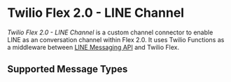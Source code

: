 # Twilio Flex 2.0 - LINE Channel

_Twilio Flex 2.0 - LINE Channel_ is a custom channel connector to enable LINE as an conversation channel within Flex 2.0. It uses Twilio Functions as a middleware between [LINE Messaging API](https://developers.line.biz/en/docs/messaging-api/) and Twilio Flex.

## Supported Message Types
